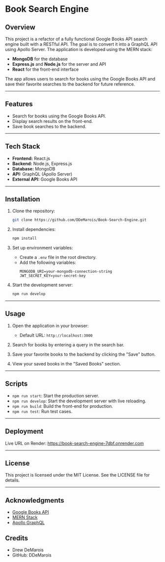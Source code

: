 # Book Search Engine

## Overview

This project is a refactor of a fully functional Google Books API search engine built with a RESTful API. The goal is to convert it into a GraphQL API using Apollo Server. The application is developed using the MERN stack:

- **MongoDB** for the database
- **Express.js** and **Node.js** for the server and API
- **React** for the front-end interface

The app allows users to search for books using the Google Books API and save their favorite searches to the backend for future reference.

---

## Features

- Search for books using the Google Books API.
- Display search results on the front-end.
- Save book searches to the backend.

---

## Tech Stack

- **Frontend:** React.js
- **Backend:** Node.js, Express.js
- **Database:** MongoDB
- **API:** GraphQL (Apollo Server)
- **External API:** Google Books API

---

## Installation

1. Clone the repository:
   ```bash
   git clone https://github.com/DDeMarois/Book-Search-Engine.git
   ```

2. Install dependencies:
   ```bash
   npm install
   ```

3. Set up environment variables:
   - Create a `.env` file in the root directory.
   - Add the following variables:
     ```env
     MONGODB_URI=your-mongodb-connection-string
     JWT_SECRET_KEY=your-secret-key
     ```

5. Start the development server:
   ```bash
   npm run develop
   ```

---

## Usage

1. Open the application in your browser:
   - Default URL: `http://localhost:3000`

2. Search for books by entering a query in the search bar.
3. Save your favorite books to the backend by clicking the "Save" button.
4. View your saved books in the "Saved Books" section.

---

## Scripts

- `npm run start`: Start the production server.
- `npm run develop`: Start the development server with live reloading.
- `npm run build`: Build the front-end for production.
- `npm run test`: Run test cases.

---

## Deployment

Live URL on Render: https://book-search-engine-7dbf.onrender.com

---

## License

This project is licensed under the MIT License. See the LICENSE file for details.

---

## Acknowledgments

- [Google Books API](https://developers.google.com/books)
- [MERN Stack](https://www.mongodb.com/mern-stack)
- [Apollo GraphQL](https://www.apollographql.com/)

## Credits

- Drew DeMarois
- GitHub: DDeMarois


